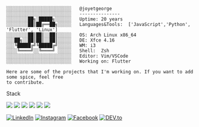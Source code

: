 ```console
░░░░░░░░░░░░░░░░░░░░░░░░   @joyetgeorge 
░░░░░░░░░░░░░░░░░░░░░░░░   ---------------
░░░░░░░░██╗░█████╗░░░░░░   Uptime: 20 years 
░░░░░░░░██║██╔══██╗░░░░░   Languages&Tools:  ['JavaScript','Python', 'Flutter', 'Linux']
░░░░░░░░██║██║░░██║░░░░░   OS: Arch Linux x86_64
░░░██╗░░██║██║░░██║░░░░░   DE: Xfce 4.16
░░░╚█████╔╝╚█████╔╝░░░░░   WM: i3
░░░░╚════╝░░╚════╝ ░░░░░   Shell:  Zsh
░░░░░░░░░░░░░░░░░░░░░░░░   Editor: Vim/VSCode
░░░░░░░░░░░░░░░░░░░░░░░░   Working on: Flutter

Here are some of the projects that I'm working on. If you want to add some spice, feel free
to contribute. 

```
<p>Stack</p>
<p>
  <img src="https://img.shields.io/badge/react-%2320232a.svg?style=for-the-badge&logo=react&logoColor=%2361DAFB">
  <img src="https://img.shields.io/badge/Flutter-%2302569B.svg?style=for-the-badge&logo=Flutter&logoColor=white">
  <img src="https://img.shields.io/badge/figma-%23F24E1E.svg?style=for-the-badge&logo=figma&logoColor=white">
  <img src="https://img.shields.io/badge/angular-%23DD0031.svg?style=for-the-badge&logo=angular&logoColor=white">
  <img src="https://img.shields.io/badge/Linux-FCC624?style=for-the-badge&logo=linux&logoColor=black">
  <img src="https://img.shields.io/badge/SASS-hotpink.svg?style=for-the-badge&logo=SASS&logoColor=white">
</p>

<a href="https://www.linkedin.com/in/joyetgeorge/" target="_blank"><img src="https://img.shields.io/badge/LinkedIn-%230077B5.svg?&style=flat-square&logo=linkedin&logoColor=white" alt="LinkedIn"></a>
<a href="https://www.instagram.com/joyetgeorge/" target="_blank"><img src="https://img.shields.io/badge/Instagram-%23E4405F.svg?&style=flat-square&logo=instagram&logoColor=white" alt="Instagram"></a>
<a href="https://www.facebook.com/joyet-george" target="_blank"><img src="https://img.shields.io/badge/Facebook-%231877F2.svg?&style=flat-square&logo=facebook&logoColor=white" alt="Facebook"></a>
<a href="https://dev.to/joyetgeorge" target="_blank"><img src="https://img.shields.io/badge/DEV-%230A0A0A.svg?&style=flat-square&logo=DEV.to&logoColor=white" alt="DEV.to"></a>
